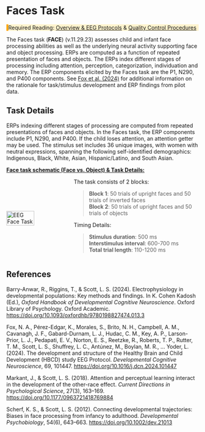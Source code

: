 # Faces Task

<div class="warning-banner static-banner" style="background-color:#fff3cd; border-left: 5px solid #ffa500;">
<span class="emoji"><i class="fa-solid fa-triangle-exclamation"></i></span>
<span class="text">Required Reading: <a href="..">Overview & EEG Protocols</a> & <a href="../qc">Quality Control Procedures</a></span>
</div>
<p></p>

The Faces task (**FACE**) (v.11.29.23) assesses child and infant face processing abilities as well as the underlying neural activity supporting face and object processing. ERPs are computed as a function of repeated presentation of faces and objects. The ERPs index different stages of processing including attention, perception, categorization, individuation and memory. The ERP components elicited by the Faces task are the P1, N290, and P400 components. See [Fox et al. (2024)](https://doi.org/10.1016/j.dcn.2024.101447) for additional information on the rationale for task/stimulus development and ERP findings from pilot data. 

## Task Details   

ERPs indexing different stages of processing are computed from repeated presentations of faces and objects. In the Faces task, the ERP components include P1, N290, and P400. If the child loses attention, an attention getter may be used. The stimulus set includes 36 unique images, with women with neutral expressions, spanning the following self-identified demographics: Indigenous, Black, White, Asian, Hispanic/Latino, and South Asian.

<p>
<u><b>Face task schematic (Face vs. Object) & Task Details:</b></u>
<div style="display: flex; align-items: center;">
<img src="../images/eeg-facetask.png" alt="EEG Face Task" width="45%" height="auto">
<div style="padding-left: 15px;">
The task consists of 2 blocks:
<blockquote>
<p><strong>Block 1</strong>: 50 trials of upright faces and 50 trials of inverted faces <br />
<strong>Block 2</strong>: 50 trials of upright faces and 50 trials of objects</p>
</blockquote>
Timing Details:
<blockquote>
<p><strong>Stimulus duration</strong>: 500 ms <br />
<strong>Interstimulus interval</strong>: 600-700 ms <br />
<strong>Total trial length</strong>: 110-1200 ms</p>
</blockquote>
</div>
</div></p>

## References

<div class="references">
  <p>Barry-Anwar, R., Riggins, T., & Scott, L. S. (2024). Electrophysiology in developmental populations: Key methods and findings. In K. Cohen Kadosh (Ed.), <i>Oxford Handbook of Developmental Cognitive Neuroscience</i>. Oxford Library of Psychology. Oxford Academic. <a href="https://doi.org/10.1093/oxfordhb/9780198827474.013.3" target="_blank">https://doi.org/10.1093/oxfordhb/9780198827474.013.3</a></p>
  <p>Fox, N. A., Pérez-Edgar, K., Morales, S., Brito, N. H., Campbell, A. M., Cavanagh, J. F., Gabard-Durnam, L. J., Hudac, C. M., Key, A. P., Larson-Prior, L. J., Pedapati, E. V., Norton, E. S., Reetzke, R., Roberts, T. P., Rutter, T. M., Scott, L. S., Shuffrey, L. C., Antúnez, M., Boylan, M. R., … Yoder, L. (2024). The development and structure of the Healthy Brain and Child Development (HBCD) study EEG Protocol. <i>Developmental Cognitive Neuroscience</i>, 69, 101447. <a href="https://doi.org/10.1016/j.dcn.2024.101447" target="_blank">https://doi.org/10.1016/j.dcn.2024.101447</a></p> 
  <p>Markant, J., & Scott, L. S. (2018). Attention and perceptual learning interact in the development of the other-race effect. <i>Current Directions in Psychological Science</i>, 27(3), 163–169. <a href="https://doi.org/10.1177/0963721418769884" target="_blank">https://doi.org/10.1177/0963721418769884</a></p>
  <p>Scherf, K. S., & Scott, L. S. (2012). Connecting developmental trajectories: Biases in face processing from infancy to adulthood. <i>Developmental Psychobiology</i>, 54(6), 643–663. <a href="https://doi.org/10.1002/dev.21013" target="_blank">https://doi.org/10.1002/dev.21013</a></p>
</div>
<br>

